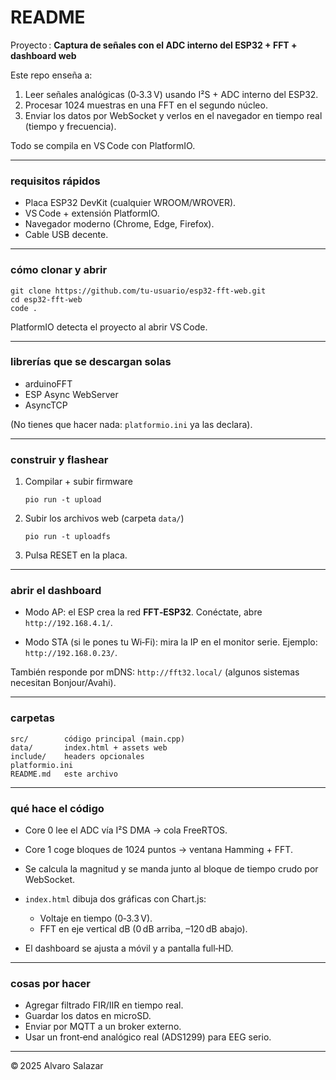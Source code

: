 # README

Proyecto : **Captura de señales con el ADC interno del ESP32 + FFT + dashboard web**

Este repo enseña a:

1. Leer señales analógicas (0‑3.3 V) usando I²S + ADC interno del ESP32.
2. Procesar 1024 muestras en una FFT en el segundo núcleo.
3. Enviar los datos por WebSocket y verlos en el navegador en tiempo real (tiempo y frecuencia).

Todo se compila en VS Code con PlatformIO.

---

### requisitos rápidos

* Placa ESP32 DevKit (cualquier WROOM/WROVER).
* VS Code + extensión PlatformIO.
* Navegador moderno (Chrome, Edge, Firefox).
* Cable USB decente.

---

### cómo clonar y abrir

```
git clone https://github.com/tu‑usuario/esp32‑fft‑web.git
cd esp32‑fft‑web
code .
```

PlatformIO detecta el proyecto al abrir VS Code.

---

### librerías que se descargan solas

* arduinoFFT
* ESP Async WebServer
* AsyncTCP

(No tienes que hacer nada: `platformio.ini` ya las declara).

---

### construir y flashear

1. Compilar + subir firmware

   ```
   pio run -t upload
   ```

2. Subir los archivos web (carpeta `data/`)

   ```
   pio run -t uploadfs
   ```

3. Pulsa RESET en la placa.

---

### abrir el dashboard

* Modo AP: el ESP crea la red **FFT‑ESP32**.
  Conéctate, abre `http://192.168.4.1/`.

* Modo STA (si le pones tu Wi‑Fi): mira la IP en el monitor serie.
  Ejemplo: `http://192.168.0.23/`.

También responde por mDNS: `http://fft32.local/` (algunos sistemas necesitan Bonjour/Avahi).

---

### carpetas

```
src/        código principal (main.cpp)
data/       index.html + assets web
include/    headers opcionales
platformio.ini
README.md   este archivo
```

---

### qué hace el código

* Core 0 lee el ADC vía I²S DMA → cola FreeRTOS.
* Core 1 coge bloques de 1024 puntos → ventana Hamming + FFT.
* Se calcula la magnitud y se manda junto al bloque de tiempo crudo por WebSocket.
* `index.html` dibuja dos gráficas con Chart.js:

  * Voltaje en tiempo (0‑3.3 V).
  * FFT en eje vertical dB (0 dB arriba, –120 dB abajo).
* El dashboard se ajusta a móvil y a pantalla full‑HD.

---

### cosas por hacer

* Agregar filtrado FIR/IIR en tiempo real.
* Guardar los datos en microSD.
* Enviar por MQTT a un broker externo.
* Usar un front‑end analógico real (ADS1299) para EEG serio.

---

© 2025 Alvaro Salazar
